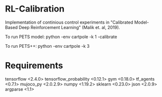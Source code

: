 # RL-Calibration
Implementation of continious control experiments in "Calibrated Model-Based Deep Reinforcement Learning" (Malik et. al, 2019). 

To run PETS model:
python -env cartpole -k 1 -calibrate 

To run PETS++:
python -env cartpole -k 3

# Requirements
tensorflow <2.4.0>
tensorflow_probability <0.12.1>
gym <0.18.0>
tf_agents <0.7.1>
mujoco_py <2.0.2.9>
numpy <1.19.2>
sklearn <0.23.0>
json <2.0.9>
argparse <1.1>
